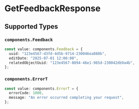 # GetFeedbackResponse


## Supported Types

### `components.Feedback`

```typescript
const value: components.Feedback = {
  uuid: "123e4567-d3fd-4d5b-9714-230046ea888b",
  editDate: "2025-07-01 12:00:00",
  relatedObjectUuid: "123e4567-8894-46e1-965d-230042db9a4b",
};
```

### `components.ErrorT`

```typescript
const value: components.ErrorT = {
  errorCode: 1000,
  message: "An error occurred completing your request",
};
```

